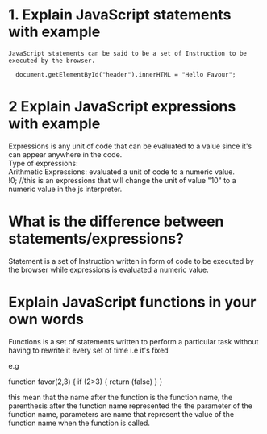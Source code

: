 # 1.  Explain JavaScript statements with example
  
    
    JavaScript statements can be said to be a set of Instruction to be executed by the browser.  

      document.getElementById("header").innerHTML = "Hello Favour";  

# 2  Explain JavaScript expressions with example  

Expressions is any unit of code that can be evaluated to a value since it's can appear anywhere in the code.  
Type of expressions:  
Arithmetic Expressions: evaluated a unit of code to a numeric value.  
!0; //this is an expressions that will change the unit of value "10" to a numeric value in the js interpreter. 

# What is the difference between statements/expressions?

Statement is a set of Instruction written in form of code to be executed by the browser while expressions is evaluated a numeric value.   

# Explain JavaScript functions in your own words

Functions is a set of statements written to perform a particular task without having to rewrite it every set of time i.e it's fixed 

e.g  

function favor(2,3) {
    if (2>3) {
        return (false)
    }
}


this mean that the name after the function is the function name, the parenthesis after the function name represented the the parameter of the function name, parameters are name that represent the value of the function name when the function is called.


